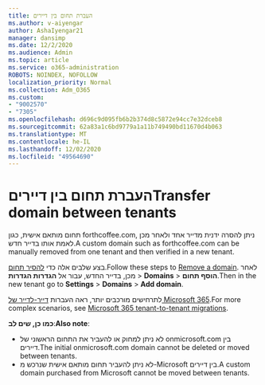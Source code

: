 ```yaml
---
title: העברת תחום בין דיירים
ms.author: v-aiyengar
author: AshaIyengar21
manager: dansimp
ms.date: 12/2/2020
ms.audience: Admin
ms.topic: article
ms.service: o365-administration
ROBOTS: NOINDEX, NOFOLLOW
localization_priority: Normal
ms.collection: Adm_O365
ms.custom:
- "9002570"
- "7305"
ms.openlocfilehash: d696c9d095fb6b2b374d8c5872e94cc7e32dceb8
ms.sourcegitcommit: 62a83a1c6bd9779a1a11b749490bd11670d4b063
ms.translationtype: MT
ms.contentlocale: he-IL
ms.lasthandoff: 12/02/2020
ms.locfileid: "49564690"
---
```

# <a name="transfer-domain-between-tenants"></a><span data-ttu-id="d5afd-102">העברת תחום בין דיירים</span><span class="sxs-lookup"><span data-stu-id="d5afd-102">Transfer domain between tenants</span></span>

<span data-ttu-id="d5afd-103">תחום מותאם אישית, כגון forthcoffee.com, ניתן להסרה ידנית מדייר אחד ולאחר מכן לאמת אותו בדייר חדש.</span><span class="sxs-lookup"><span data-stu-id="d5afd-103">A custom domain such as forthcoffee.com can be manually removed from one tenant and then verified in a new tenant.</span></span>

<span data-ttu-id="d5afd-104">בצע שלבים אלה כדי [להסיר תחום](https://docs.microsoft.com/microsoft-365/admin/get-help-with-domains/remove-a-domain).</span><span class="sxs-lookup"><span data-stu-id="d5afd-104">Follow these steps to [Remove a domain](https://docs.microsoft.com/microsoft-365/admin/get-help-with-domains/remove-a-domain).</span></span> <span data-ttu-id="d5afd-105">לאחר מכן, בדייר החדש, עבור אל **הגדרות הגדרות**  >  **Domains**  >  **הוסף תחום**.</span><span class="sxs-lookup"><span data-stu-id="d5afd-105">Then in the new tenant go to **Settings** > **Domains** > **Add domain**.</span></span>

<span data-ttu-id="d5afd-106">לתרחישים מורכבים יותר, ראה העברות [דייר-לדייר של Microsoft 365](https://docs.microsoft.com/microsoft-365/enterprise/microsoft-365-tenant-to-tenant-migrations).</span><span class="sxs-lookup"><span data-stu-id="d5afd-106">For more complex scenarios, see [Microsoft 365 tenant-to-tenant migrations](https://docs.microsoft.com/microsoft-365/enterprise/microsoft-365-tenant-to-tenant-migrations).</span></span>

<span data-ttu-id="d5afd-107">**כמו כן, שים לב**:</span><span class="sxs-lookup"><span data-stu-id="d5afd-107">**Also note**:</span></span>
- <span data-ttu-id="d5afd-108">לא ניתן למחוק או להעביר את התחום הראשוני של onmicrosoft.com בין דיירים.</span><span class="sxs-lookup"><span data-stu-id="d5afd-108">The initial onmicrosoft.com domain cannot be deleted or moved between tenants.</span></span>
- <span data-ttu-id="d5afd-109">לא ניתן להעביר תחום מותאם אישית שנרכש מ-Microsoft בין דיירים.</span><span class="sxs-lookup"><span data-stu-id="d5afd-109">A custom domain purchased from Microsoft cannot be moved between tenants.</span></span>